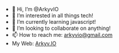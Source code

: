 - 👋 Hi, I’m @ArkyvIO
- 👀 I’m interested in all things tech!
- 🌱 I’m currently learning javascript!
- 💞️ I’m looking to collaborate on anything!
- 📫 How to reach me: arkyvio@gmail.com
- My Web: [Arkyv.IO](https://www.arkyv.io/)

<!---
ArkyvIO/ArkyvIO is a ✨ special ✨ repository because its `README.md` (this file) appears on your GitHub profile.
You can click the Preview link to take a look at your changes.
--->
